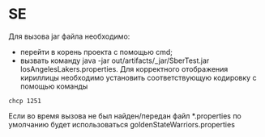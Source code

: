 # SE
Для вызова jar файла необходимо:
* перейти в корень проекта с помощью cmd;
* вызвать команду java -jar out/artifacts/_jar/SberTest.jar losAngelesLakers.properties.
Для корректного отображения кириллицы необходимо установить соответствующую кодировку с помощью команды 
```
chcp 1251
```
Если во время вызова не был найден/передан файл *.properties по умолчанию будет использоваться goldenStateWarriors.properties 
